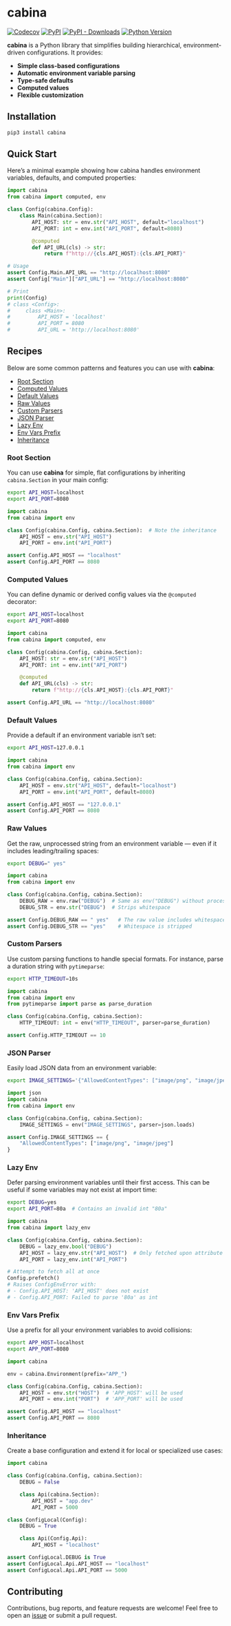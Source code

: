 # cabina

[![Codecov](https://img.shields.io/codecov/c/github/tsv1/cabina/master.svg?style=flat-square)](https://codecov.io/gh/tsv1/cabina)
[![PyPI](https://img.shields.io/pypi/v/cabina.svg?style=flat-square)](https://pypi.python.org/pypi/cabina/)
[![PyPI - Downloads](https://img.shields.io/pypi/dm/cabina?style=flat-square)](https://pypi.python.org/pypi/cabina/)
[![Python Version](https://img.shields.io/pypi/pyversions/cabina.svg?style=flat-square)](https://pypi.python.org/pypi/cabina/)

**cabina** is a Python library that simplifies building hierarchical, environment-driven configurations. It provides:

- **Simple class-based configurations**  
- **Automatic environment variable parsing**  
- **Type-safe defaults**  
- **Computed values**  
- **Flexible customization**  

## Installation

```sh
pip3 install cabina
```

## Quick Start

Here’s a minimal example showing how cabina handles environment variables, defaults, and computed properties:

```python
import cabina
from cabina import computed, env

class Config(cabina.Config):
    class Main(cabina.Section):
        API_HOST: str = env.str("API_HOST", default="localhost")
        API_PORT: int = env.int("API_PORT", default=8080)

        @computed
        def API_URL(cls) -> str:
            return f"http://{cls.API_HOST}:{cls.API_PORT}"

# Usage
assert Config.Main.API_URL == "http://localhost:8080"
assert Config["Main"]["API_URL"] == "http://localhost:8080"

# Print
print(Config)
# class <Config>:
#     class <Main>:
#         API_HOST = 'localhost'
#         API_PORT = 8080
#         API_URL = 'http://localhost:8080'
```

## Recipes

Below are some common patterns and features you can use with **cabina**:

- [Root Section](#root-section)  
- [Computed Values](#computed-values)  
- [Default Values](#default-values)  
- [Raw Values](#raw-values)  
- [Custom Parsers](#custom-parsers)  
- [JSON Parser](#json-parser)  
- [Lazy Env](#lazy-env)  
- [Env Vars Prefix](#env-vars-prefix)  
- [Inheritance](#inheritance)

### Root Section

You can use **cabina** for simple, flat configurations by inheriting `cabina.Section` in your main config:

```sh
export API_HOST=localhost
export API_PORT=8080
```

```python
import cabina
from cabina import env

class Config(cabina.Config, cabina.Section):  # Note the inheritance
    API_HOST = env.str("API_HOST")
    API_PORT = env.int("API_PORT")

assert Config.API_HOST == "localhost"
assert Config.API_PORT == 8080
```

### Computed Values

You can define dynamic or derived config values via the `@computed` decorator:

```sh
export API_HOST=localhost
export API_PORT=8080
```

```python
import cabina
from cabina import computed, env

class Config(cabina.Config, cabina.Section):
    API_HOST: str = env.str("API_HOST")
    API_PORT: int = env.int("API_PORT")

    @computed
    def API_URL(cls) -> str:
        return f"http://{cls.API_HOST}:{cls.API_PORT}"

assert Config.API_URL == "http://localhost:8080"
```

### Default Values

Provide a default if an environment variable isn’t set:

```sh
export API_HOST=127.0.0.1
```

```python
import cabina
from cabina import env

class Config(cabina.Config, cabina.Section):
    API_HOST = env.str("API_HOST", default="localhost")
    API_PORT = env.int("API_PORT", default=8080)

assert Config.API_HOST == "127.0.0.1"
assert Config.API_PORT == 8080
```

### Raw Values

Get the raw, unprocessed string from an environment variable — even if it includes leading/trailing spaces:

```sh
export DEBUG=" yes"
```

```python
import cabina
from cabina import env

class Config(cabina.Config, cabina.Section):
    DEBUG_RAW = env.raw("DEBUG")  # Same as env("DEBUG") without processing
    DEBUG_STR = env.str("DEBUG")  # Strips whitespace

assert Config.DEBUG_RAW == " yes"   # The raw value includes whitespace
assert Config.DEBUG_STR == "yes"    # Whitespace is stripped
```

### Custom Parsers

Use custom parsing functions to handle special formats. For instance, parse a duration string with `pytimeparse`:

```sh
export HTTP_TIMEOUT=10s
```

```python
import cabina
from cabina import env
from pytimeparse import parse as parse_duration

class Config(cabina.Config, cabina.Section):
    HTTP_TIMEOUT: int = env("HTTP_TIMEOUT", parser=parse_duration)

assert Config.HTTP_TIMEOUT == 10
```

### JSON Parser

Easily load JSON data from an environment variable:

```sh
export IMAGE_SETTINGS='{"AllowedContentTypes": ["image/png", "image/jpeg"]}'
```

```python
import json
import cabina
from cabina import env

class Config(cabina.Config, cabina.Section):
    IMAGE_SETTINGS = env("IMAGE_SETTINGS", parser=json.loads)

assert Config.IMAGE_SETTINGS == {
    "AllowedContentTypes": ["image/png", "image/jpeg"]
}
```

### Lazy Env

Defer parsing environment variables until their first access. This can be useful if some variables may not exist at import time:

```sh
export DEBUG=yes
export API_PORT=80a  # Contains an invalid int "80a"
```

```python
import cabina
from cabina import lazy_env

class Config(cabina.Config, cabina.Section):
    DEBUG = lazy_env.bool("DEBUG")
    API_HOST = lazy_env.str("API_HOST")  # Only fetched upon attribute access
    API_PORT = lazy_env.int("API_PORT")

# Attempt to fetch all at once
Config.prefetch()
# Raises ConfigEnvError with:
# - Config.API_HOST: 'API_HOST' does not exist
# - Config.API_PORT: Failed to parse '80a' as int
```

### Env Vars Prefix

Use a prefix for all your environment variables to avoid collisions:

```sh
export APP_HOST=localhost
export APP_PORT=8080
```

```python
import cabina

env = cabina.Environment(prefix="APP_")

class Config(cabina.Config, cabina.Section):
    API_HOST = env.str("HOST")  # 'APP_HOST' will be used
    API_PORT = env.int("PORT")  # 'APP_PORT' will be used

assert Config.API_HOST == "localhost"
assert Config.API_PORT == 8080
```

### Inheritance

Create a base configuration and extend it for local or specialized use cases:

```python
import cabina

class Config(cabina.Config, cabina.Section):
    DEBUG = False

    class Api(cabina.Section):
        API_HOST = "app.dev"
        API_PORT = 5000

class ConfigLocal(Config):
    DEBUG = True

    class Api(Config.Api):
        API_HOST = "localhost"

assert ConfigLocal.DEBUG is True
assert ConfigLocal.Api.API_HOST == "localhost"
assert ConfigLocal.Api.API_PORT == 5000
```

## Contributing

Contributions, bug reports, and feature requests are welcome! Feel free to open an [issue](https://github.com/tsv1/cabina/issues) or submit a pull request.
